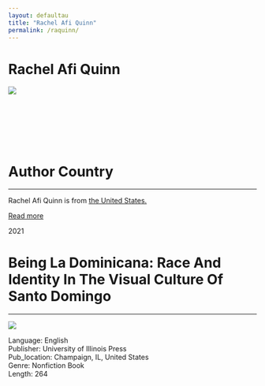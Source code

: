 ```yaml
---
layout: defaultau
title: "Rachel Afi Quinn"
permalink: /raquinn/
---
```

<!-- partial:index.partial.html -->
<div class="content">
     <h1>Rachel Afi Quinn</h1>
    <div class="quote">
        <div><img src=https://uh.edu/class/ccs/_images/people/Quinn_lg.jpg"" class="logo"></div>
    </div>
    <div class="timeline">
        <div style="padding-bottom:100px;"></div>
        <div class="block">
             <div class="date right"><p class="right"></p></div>
            <div class="dot"></div>
            <div class="left first">
            <div class="author_country">
                <h1>Author Country</h1><hr>
          <div class="aclocation">  <p>Rachel Afi Quinn is from <a href="http://localhost:4000/62">the United States.</a></p></div>
              <div class="acreadmore">  <a href="https://en.wikipedia.org/wiki/Mary_Prince" target="_blank">Read more</a></div>
            </div>
            </div>
   <div class="block">
            <div class="date left"><p class="left">2021</p></div>
            <div class="dot"></div>
            <div class="right">
                <h1>Being La Dominicana: Race And Identity In The Visual Culture Of Santo Domingo</h1><hr>
                <p><img src="https://m.media-amazon.com/images/I/516QOjjCZeL._SY291_BO1,204,203,200_QL40_FMwebp_.jpg"></p>
                <p>
                Language: English<br/>
                Publisher: University of Illinois Press<br/>
                Pub_location: Champaign, IL, United States<br/>
                Genre: Nonfiction Book<br/>
                Length: 264<br/>                   </p>
            </div>
        </div>
